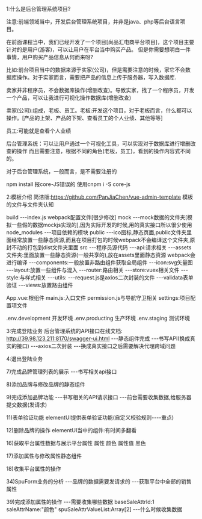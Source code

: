 1:什么是后台管理系统项目?

注意:前端领域当中，开发后台管理系统项目，并非是java、php等后台语言项目。

在前面课程当中，我们已经开发了一个项目[尚品汇电商平台项目]，这个项目主要针对的是用户(游客)，可以让用户在平台当中购买产品。
但是你需要想明白一件事情，用户购买产品信息从何而来呀?

比如:前台项目当中的数据来源于实家(公司)，但是需要注意的时候，家它不会数据库操作。对于实家而言，需要把产品的信息上传于服务器，写入数据库.

卖家并非程序员，不会数据库操作(增删改查)。导致实家，找了一个程序员，开发一个产品，可以让我进行可视化操作数据库(增删改查)

卖家(公司):组成，老板、员工。老板:开发这个项目，对于老板而言，什么都可以操作。[产品的上架、产品的下架、查看员工的个人业绩、其他等等]

员工:可能就是查看个人业绩

后台管理系统：可以让用户通过一个可视化工具，可以实现对于数据库进行增删改查的操作
而且需要注意，根据不同的角色(老板，员工)，看到的操作内容式不同的。

对于后台管理系统，一般而言，是不需要注册的

npm install 报core-JS错误的 使用cnpm i -S core-js 

2:模板介绍
简洁版:https://github.com/PanJiaChen/vue-admin-template
模板的文件与文件夹认知

build
    ---index.js webpack配置文件[很少修改]
mock
    ---mock数据的文件夹[模拟一些假的数据mockjs实现的],因为实际开发的时候,用的真实接口所以很少使用
node_modules
    ---项目依赖的模块
public
    ---ico图标,静态页面,public文件夹里面经常放置一些静态资源,而且在项目打包的时候webpack不会编译这个文件夹,原封不动的打包到dist文件夹里面
src
    ---程序员源代码
    ---api:请求相关
    ---assets文件夹:里面放置一些静态资源(一般共享的),放在assets里面静态资源 webpack会进行编译
    ---components:一般放置非路由组件获取全局组件
    ---icon:svg矢量图
    ---layout:放置一些组件与混入
    ---router:路由相关
    ---store:vuex相关文件
    ---style:与样式相关
    ---utils:
      ---request.js是axios二次封装的文件
      ---validata表单验证
    ---views:放置路由组件

  App.vue:根组件
  main.js:入口文件
  permission.js与导航守卫相关
  settings:项目配置项文件

  .env.development 开发环境
  .env.producting 生产环境
  .env.staging  测试环境


  3:完成登陆业务
  后台管理系统的API接口在线文档:
  http://39.98.123.211:8170/swagger-ui.html
  ---静态组件完成
  ---书写API(换成真实的接口)
  ---axios二次封装
  ---换成真实接口之后需要解决代理跨域问题

  4:退出登陆业务


  7)完成品牌管理列表的展示
  ---书写相关api接口
  

  8)添加品牌与修改品牌的静态组件

  9)完成添加品牌功能
  ---书写相关的API请求接口
  ---前台需要收集数据,给服务器提交数据(发请求)

  11)表单验证功能
  elementUI提供表单验证功能(自定义校验规则----重点)

  12)删除品牌的操作
    elementUI当中的组件:有时间多翻看

  16)获取平台属性数据与展示平台属性
    属性 颜色
    属性值 黑色

  17)添加属性与修改属性静态组件

  18)收集平台属性的操作

  34)SpuForm业务的分析
  ---品牌的数据需要发请求的
  ---获取平台中全部的销售属性

  39)完成添加属性的操作
  ---需要收集哪些数据
    baseSaleAttrId:1
    saleAttrName:"颜色"
    spuSaleAttrValueList:Array[2]
  ---什么时候收集数据
    
    
  

